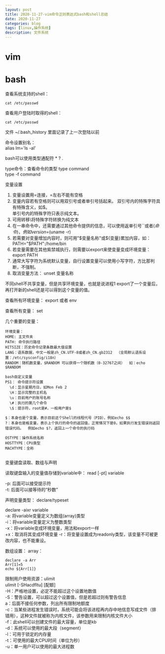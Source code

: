 ```yaml
---
layout: post
title: 2020-11-27-vim命令正则表达式bash和shell总结
date: 2020-11-27
categories: blog
tags: [linux,操作系统]
description: 文件系统
---
```



# vim  


# bash  

查看系统支持的shell：
```shell
cat /etc/passwd
```

查看用户登陆时取得的shell：
```shell
cat /etc/passwd
```

文件 ~/.bash_history 里面记录了上一次登陆以前

命令设置别名：  
alias lm='ls -al'

bash可以使用类型通配符 * ? .

type命令：查看命令的类型
type command  
type -f command  

变量设置  
1. 变量设置用=连接，=左右不能有空格
2. 变量内容若有空格则可以用双引号或者单引号括起来。
双引号内的特殊字符具有特殊含义，如$。  
单引号内的特殊字符只表示纯文本。  
3. 可用转移\将特殊字符转换为纯文本  
4. 在一串命令中，还需要通过其他命令提供的信息，可以使用返单引号``或者$(命令)，例如version=$(uname -r)
5. 若需要对变量增加内容时，则可用"$变量名称"或${变量}累加内容，如： PATH="$PATH":/home/bin  
6. 若变量需要在其他紫禁城执行，则需要以export来使变量变成环境变量： export PATH  
7. 通常大写字符为系统默认变量，自行设置变量可以使用小写字符，方比那判断，不强制。  
8. 取消变量方法： unset 变量名称  

不同shell不共享变量，但是共享环境变量，也就是说进程1 export了一个变量后，再打开新的shell还是可以得到这个变量的值。

查看所有环境变量： export 或者 env  

查看所有变量： set

几个重要的变量： 
```shell
环境变量：  
HOME: 主文件夹  
PATH: 命令执行路径  
HITSIZE：历史命令记录条数最大值设置  
LANG：语系数据，中文一般是zh_CN.UTF-8或者zh_CN.gb2312  （全局默认语系设置：/etc/sysconfig/i18n）
RANDOM：随机数变量，$RANDOM 可以获得一个随机数（0-32767之间）  如：echo $RANDOM  

bash自定义变量  
PS1： 命令提示符设置
  \d：显示星期月日，如Mon Feb 2  
  \H：显示完整的主机名
  \u：目前用户的账号名称  
  \#：执行的第几个命令
  \$：提示符，root是#，一般用户是$  

$：本身也是个变量，表示目前这个Shell的线程代号（PID），例如echo $$  
?：本身也是格变量，表示上个执行的命令的返回值，正常情况下是0，如果执行发生错误则返回错误代码。  例如echo $?，返回上一个命令的执行码  

OSTYPE：操作系统名称  
HOSTTYPE：CPU类型
MACHTYPE：全称  


```

变量键盘读取、数组与声明  
  
读取键盘输入的变量值存储到variable中： read [-pt] variable  
  
  -p: 后面可以接受提示符  
  -t: 后面可以接等待的“秒数”

声明变量类型：
declare/typeset

declare -aixr  variable  
  -a: 将variable变量定义为数组(array)类型  
  -i：将variable变量定义为整数类型  
  -x：将variable变成环境变量，用法和export一样  
  +x：取消将其变成环境变量
  -r：将变量设置成为readonly类型，该变量不可被更改内容，也不能重设。  

数组设置：
array：
```shell
declare -a Arr  
Arr[1]=5  
echo ${Arr[1]}
```

限制用户使用资源：ulimit  
ulimit [-SHacdfltu] [配额]  
  -H：严格地设置，必定不能超过这个设置地数值  
  -S：警告设置，可以超过这个设置值，但是若超过则有警告信息  
  a：后面不接任何参数，列出所有限制地额度  
  -c：当某些进程发生错误时，系统可能会将该进程再内存中地信息写成文件（排错用），这种文件就被称为内核文件，该参数用来限制内核文件大小  
  -f：此shell可以创建文件的最大容量，单位是kb  
  -d：系统可以使用的最大段（segment）  
  -l：可用于锁定的内存量  
  -t：可使用的最大CPU时间（单位为秒）  
  -u：单一用户可以使用的最大进程数






